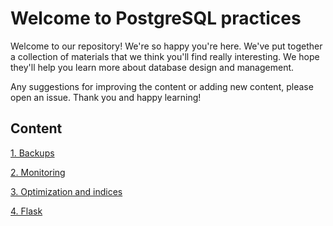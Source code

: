 # Welcome to PostgreSQL practices

Welcome to our repository! We're so happy you're here. We've put together a collection of materials that we think you'll find really interesting. We hope they'll help you learn more about database design and management.

Any suggestions for improving the content or adding new content, please open an issue. Thank you and happy learning!

## Content

[1. Backups](/Monitoring/README.md)

[2. Monitoring](/Monitoring/README.md)

[3. Optimization and indices](#)

[4. Flask](#)
